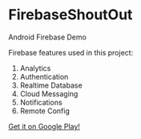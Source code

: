 # FirebaseShoutOut
Android Firebase Demo

Firebase features used in this project:

1. Analytics
2. Authentication
3. Realtime Database
4. Cloud Messaging
5. Notifications
6. Remote Config

<a href="https://play.google.com/store/apps/details?id=com.noelchew.firebaseshoutout" target="_blank">Get it on Google Play!</a>
